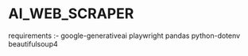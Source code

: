 # AI_WEB_SCRAPER
requirements :-
google-generativeai
playwright
pandas
python-dotenv
beautifulsoup4

